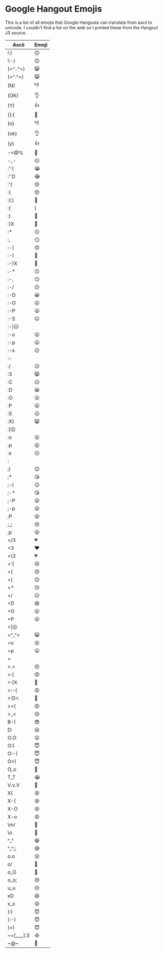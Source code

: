 # Google Hangout Emojis

This is a list of all emojis that Google Hangouts can translate from ascii to
unicode. I couldn't find a list on the web so I printed these from the Hangout
JS source.


| Ascii | Emoji |
| ----- | ----- |
|!:)|🙃|
|!:-)|🙃|
|(=^..^=)|😸|
|(=^.^=)|😸|
|(N)|👎|
|(OK)|👌|
|(Y)|👍|
|(]:{|👳|
|(n)|👎|
|(ok)|👌|
|(y)|👍|
|-<@%|🐝|
|-_-|😑|
|:''(|😭|
|:''D|😂|
|:'(|😢|
|:(|😞|
|:(:)|🐷|
|:(|)|🐵|
|:)|🙂|
|:)X|🤗|
|:*|😗|
|:,|😏|
|:-(|😞|
|:-)|🙂|
|:-)X|🤗|
|:-*|😗|
|:-,|😏|
|:-/|😕|
|:-D|😀|
|:-O|😮|
|:-P|😛|
|:-S|😖|
|:-\|😕|
|:-o|😮|
|:-p|😛|
|:-s|😖|
|:-||😐|
|:/|😕|
|:3|😸|
|:C|☹|
|:D|😀|
|:O|😮|
|:P|😛|
|:S|😖|
|:X)|😸|
|:\|😕|
|:o|😮|
|:p|😛|
|:s|😖|
|:||😐|
|;)|😉|
|;*|😘|
|;-)|😉|
|;-*|😘|
|;-P|😜|
|;-p|😜|
|;P|😜|
|;_;|😢|
|;p|😜|
|</3|💔|
|<3|❤|
|<\3|💔|
|='(|😢|
|=(|😞|
|=)|😊|
|=*|😚|
|=/|😕|
|=D|😄|
|=O|😮|
|=P|😛|
|=\|😕|
|=^_^=|😸|
|=o|😮|
|=p|😛|
|=||😐|
|>.<|😣|
|>:(|😡|
|>:(X|🙅|
|>:-(|😡|
|>:D<|🤗|
|>=(|😡|
|>_<|😣|
|B-)|😎|
|D:|😦|
|O.O|😲|
|O:)|😇|
|O:-)|😇|
|O=)|😇|
|O_o|🤨|
|T_T|😭|
|V.v.V|🦀|
|X(|😵|
|X-(|😵|
|X-O|😵|
|X-o|😵|
|\m/|🤘|
|\o|🙋|
|^_^|😁|
|^_^;;|😅|
|o.o|😮|
|o/|🙋|
|o_O|🤨|
|o_o;|😓|
|u_u|😔|
|xD|😆|
|x_x|😵|
|}:)|😈|
|}:-)|😈|
|}=)|😈|
|~=[,,_,,]:3||
|~@~|💩|
